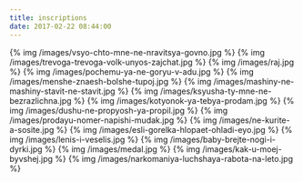 ```yaml
---
title: inscriptions
date: 2017-02-22 08:44:00
---
```

{% img /images/vsyo-chto-mne-ne-nravitsya-govno.jpg %}
{% img /images/trevoga-trevoga-volk-unyos-zajchat.jpg %}
{% img /images/raj.jpg %}
{% img /images/pochemu-ya-ne-goryu-v-adu.jpg %}
{% img /images/menshe-znaesh-bolshe-tupoj.jpg %}
{% img /images/mashiny-ne-mashiny-stavit-ne-stavit.jpg %}
{% img /images/ksyusha-ty-mne-ne-bezrazlichna.jpg %}
{% img /images/kotyonok-ya-tebya-prodam.jpg %}
{% img /images/dushu-ne-propyosh-ya-propil.jpg %}
{% img /images/prodayu-nomer-napishi-mudak.jpg %}
{% img /images/ne-kurite-a-sosite.jpg %}
{% img /images/esli-gorelka-hlopaet-ohladi-eyo.jpg %}
{% img /images/lenis-i-veselis.jpg %}
{% img /images/baby-brejte-nogi-i-dyrki.jpg %}
{% img /images/medal.jpg %}
{% img /images/kak-u-moej-byvshej.jpg %}
{% img /images/narkomaniya-luchshaya-rabota-na-leto.jpg %}